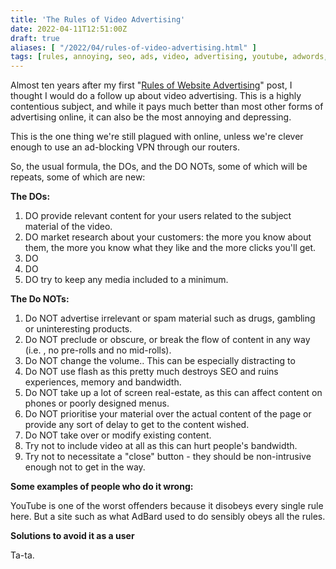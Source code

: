 ```yaml
---
title: 'The Rules of Video Advertising'
date: 2022-04-11T12:51:00Z
draft: true
aliases: [ "/2022/04/rules-of-video-advertising.html" ]
tags: [rules, annoying, seo, ads, video, advertising, youtube, adwords, google, dfp, relevant, adsense, content]
---
```


Almost ten years after my first "[Rules of Website Advertising](#rules-of-website-advertising)" post, I thought I would do a follow up about video advertising. This is a highly contentious subject, and while it pays much better than most other forms of advertising online, it can also be the most annoying and depressing.

This is the one thing we're still plagued with online, unless we're clever enough to use an ad-blocking VPN through our routers.

So, the usual formula, the DOs, and the DO NOTs, some of which will be repeats, some of which are new:

**The DOs:**  

1. DO provide relevant content for your users related to the subject material of the video.
1. DO market research about your customers: the more you know about them, the more you know what they like and the more clicks you'll get.
1. DO 
1. DO 
1. DO try to keep any media included to a minimum.

**The Do NOTs:**  

1. Do NOT advertise irrelevant or spam material such as drugs, gambling or uninteresting products.
1. Do NOT preclude or obscure, or break the flow of content in any way (i.e. , no pre-rolls and no mid-rolls).
1. Do NOT change the volume.. This can be especially distracting to 
1. Do NOT use flash as this pretty much destroys SEO and ruins experiences, memory and bandwidth.
1. Do NOT take up a lot of screen real-estate, as this can affect content on phones or poorly designed menus.
1. Do NOT prioritise your material over the actual content of the page or provide any sort of delay to get to the content wished.
1. Do NOT take over or modify existing content.
1. Try not to include video at all as this can hurt people's bandwidth.
1. Try not to necessitate a "close" button - they should be non-intrusive enough not to get in the way.
  
**Some examples of people who do it wrong:**  

YouTube is one of the worst offenders because it disobeys every single rule here. But a site such as what AdBard used to do sensibly obeys all the rules.  
  
**Solutions to avoid it as a user**

Ta-ta.